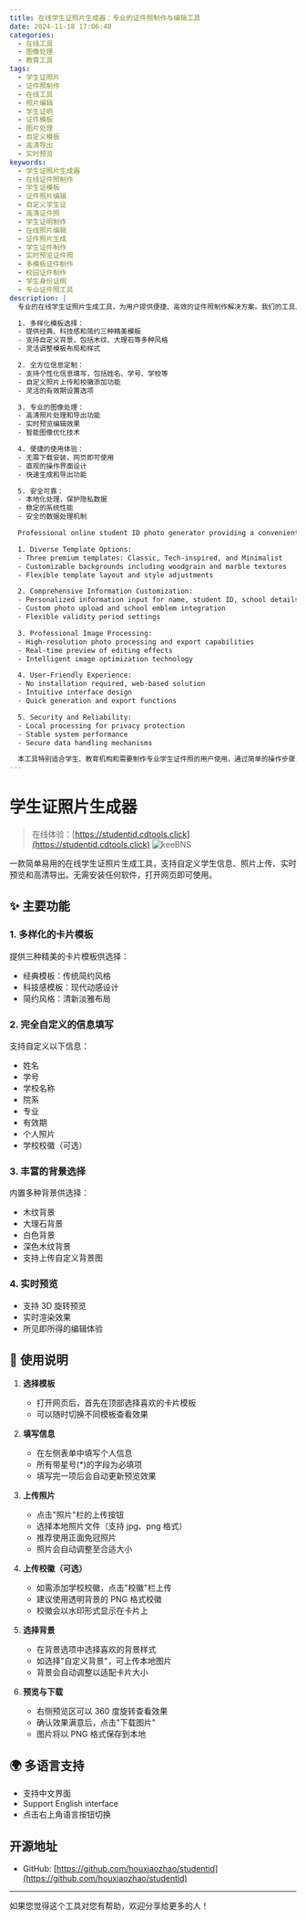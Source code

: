 ```yaml
---
title: 在线学生证照片生成器：专业的证件照制作与编辑工具
date: 2024-11-18 17:06:48
categories:
  - 在线工具
  - 图像处理
  - 教育工具
tags:
  - 学生证照片
  - 证件照制作
  - 在线工具
  - 照片编辑
  - 学生证明
  - 证件模板
  - 图片处理
  - 自定义模板
  - 高清导出
  - 实时预览
keywords:
  - 学生证照片生成器
  - 在线证件照制作
  - 学生证模板
  - 证件照片编辑
  - 自定义学生证
  - 高清证件照
  - 学生证明制作
  - 在线照片编辑
  - 证件照片生成
  - 学生证件制作
  - 实时预览证件照
  - 多模板证件制作
  - 校园证件制作
  - 学生身份证明
  - 专业证件照工具
description: |
  专业的在线学生证照片生成工具，为用户提供便捷、高效的证件照制作解决方案。我们的工具具备以下核心特点：

  1. 多样化模板选择：
  - 提供经典、科技感和简约三种精美模板
  - 支持自定义背景，包括木纹、大理石等多种风格
  - 灵活调整模板布局和样式

  2. 全方位信息定制：
  - 支持个性化信息填写，包括姓名、学号、学校等
  - 自定义照片上传和校徽添加功能
  - 灵活的有效期设置选项

  3. 专业的图像处理：
  - 高清照片处理和导出功能
  - 实时预览编辑效果
  - 智能图像优化技术

  4. 便捷的使用体验：
  - 无需下载安装，网页即可使用
  - 直观的操作界面设计
  - 快速生成和导出功能

  5. 安全可靠：
  - 本地化处理，保护隐私数据
  - 稳定的系统性能
  - 安全的数据处理机制

  Professional online student ID photo generator providing a convenient and efficient solution for creating identification documents. Key features include:

  1. Diverse Template Options:
  - Three premium templates: Classic, Tech-inspired, and Minimalist
  - Customizable backgrounds including woodgrain and marble textures
  - Flexible template layout and style adjustments

  2. Comprehensive Information Customization:
  - Personalized information input for name, student ID, school details
  - Custom photo upload and school emblem integration
  - Flexible validity period settings

  3. Professional Image Processing:
  - High-resolution photo processing and export capabilities
  - Real-time preview of editing effects
  - Intelligent image optimization technology

  4. User-Friendly Experience:
  - No installation required, web-based solution
  - Intuitive interface design
  - Quick generation and export functions

  5. Security and Reliability:
  - Local processing for privacy protection
  - Stable system performance
  - Secure data handling mechanisms

  本工具特别适合学生、教育机构和需要制作专业学生证件照的用户使用。通过简单的操作步骤，即可生成符合标准的高质量证件照片。支持多种自定义选项，确保满足不同场景的使用需求。
---
```


# 学生证照片生成器

> 在线体验：[https://studentid.cdtools.click](https://studentid.cdtools.click)
> ![keeBNS](https://cdn.jsdelivr.net/gh/houxiaozhao/imageLibrary@master/uPic/2024/12/03/keeBNS.png)

一款简单易用的在线学生证照片生成工具，支持自定义学生信息、照片上传、实时预览和高清导出。无需安装任何软件，打开网页即可使用。

## ✨ 主要功能

### 1. 多样化的卡片模板

提供三种精美的卡片模板供选择：

- 经典模板：传统简约风格
- 科技感模板：现代动感设计
- 简约风格：清新淡雅布局

### 2. 完全自定义的信息填写

支持自定义以下信息：

- 姓名
- 学号
- 学校名称
- 院系
- 专业
- 有效期
- 个人照片
- 学校校徽（可选）

### 3. 丰富的背景选择

内置多种背景供选择：

- 木纹背景
- 大理石背景
- 白色背景
- 深色木纹背景
- 支持上传自定义背景图

### 4. 实时预览

- 支持 3D 旋转预览
- 实时渲染效果
- 所见即所得的编辑体验

## 📝 使用说明

1. **选择模板**

   - 打开网页后，首先在顶部选择喜欢的卡片模板
   - 可以随时切换不同模板查看效果

2. **填写信息**

   - 在左侧表单中填写个人信息
   - 所有带星号(\*)的字段为必填项
   - 填写完一项后会自动更新预览效果

3. **上传照片**

   - 点击"照片"栏的上传按钮
   - 选择本地照片文件（支持 jpg、png 格式）
   - 推荐使用正面免冠照片
   - 照片会自动调整至合适大小

4. **上传校徽（可选）**

   - 如需添加学校校徽，点击"校徽"栏上传
   - 建议使用透明背景的 PNG 格式校徽
   - 校徽会以水印形式显示在卡片上

5. **选择背景**

   - 在背景选项中选择喜欢的背景样式
   - 如选择"自定义背景"，可上传本地图片
   - 背景会自动调整以适配卡片大小

6. **预览与下载**
   - 右侧预览区可以 360 度旋转查看效果
   - 确认效果满意后，点击"下载图片"
   - 图片将以 PNG 格式保存到本地

## 🌍 多语言支持

- 支持中文界面
- Support English interface
- 点击右上角语言按钮切换

## 开源地址

- GitHub: [https://github.com/houxiaozhao/studentid](https://github.com/houxiaozhao/studentid)

---

如果您觉得这个工具对您有帮助，欢迎分享给更多的人！
